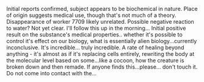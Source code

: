 Initial reports confirmed, subject appears to be biochemical in nature. Place of origin suggests medical use, though that's not much of a theory. Disappearance of worker 7709 likely unrelated. Possible negative reaction to water? Not yet clear. I'll follow this up in the morning... Initial positive result on the substance's medical properties.. whether it's possible to control it's effect on our biology, what is essentially alien biology...currently inconclusive. It's incredible... truly incredible. A rate of healing beyond anything - it's almost as if it's replacing cells entirely, rewriting the body at the molecular level based on some...like a cocoon, how the creature is broken down and then remade. If anyone finds this...please... don't touch it. Do not come into contact with the...